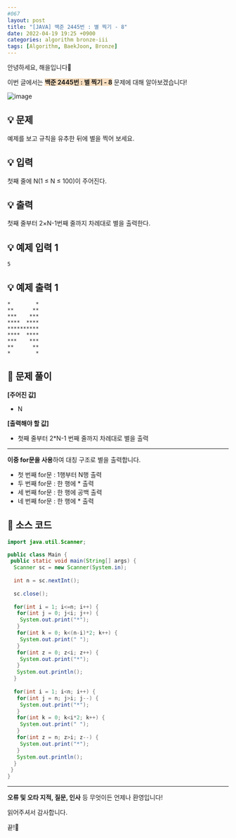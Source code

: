```yaml
---
#067
layout: post
title: "[JAVA] 백준 2445번 : 별 찍기 - 8"
date: 2022-04-19 19:25 +0900
categories: algorithm bronze-iii
tags: [Algorithm, BaekJoon, Bronze]
---
```


안녕하세요, 해을입니다🦖

이번 글에서는 <span style="background-color:#f7ddbe">**백준 2445번 : 별 찍기 - 8**</span> 문제에 대해 알아보겠습니다!

![image](https://user-images.githubusercontent.com/39720852/170873771-4669ef81-28f7-4b1c-8f49-ad114932e53a.png)

## 💡 문제

예제를 보고 규칙을 유추한 뒤에 별을 찍어 보세요.

## 💡 입력

첫째 줄에 N(1 ≤ N ≤ 100)이 주어진다.

## 💡 출력

첫째 줄부터 2×N-1번째 줄까지 차례대로 별을 출력한다.

## 💡 예제 입력 1

```
5
```

## 💡 예제 출력 1

```
*        *
**      **
***    ***
****  ****
**********
****  ****
***    ***
**      **
*        *
```

## 🚩 문제 풀이

**[주어진 값]**

* N

**[출력해야 할 값]**

* 첫째 줄부터 2*N-1 번째 줄까지 차례대로 별을 출력

---

**이중 for문을 사용**하여 대칭 구조로 별을 출력합니다.

* 첫 번째 for문 : 1행부터 N행 출력
* 두 번째 for문 : 한 행에 * 출력
* 세 번째 for문 : 한 행에 공백 출력
* 네 번째 for문 : 한 행에 * 출력

## 🚩 소스 코드

``` java
import java.util.Scanner;

public class Main {
 public static void main(String[] args) {  
  Scanner sc = new Scanner(System.in);
  
  int n = sc.nextInt();
  
  sc.close();
  
  for(int i = 1; i<=n; i++) {
   for(int j = 0; j<i; j++) {
    System.out.print("*");
   }
   for(int k = 0; k<(n-i)*2; k++) {
    System.out.print(" ");
   }
   for(int z = 0; z<i; z++) {
    System.out.print("*");
   }
   System.out.println();
  }
  
  for(int i = 1; i<n; i++) {
   for(int j = n; j>i; j--) {
    System.out.print("*");
   }
   for(int k = 0; k<i*2; k++) {
    System.out.print(" ");
   }
   for(int z = n; z>i; z--) {
    System.out.print("*");
   }
   System.out.println();
  }
 }
}
```

---

**오류 및 오타 지적, 질문, 인사** 등 무엇이든 언제나 환영입니다!

읽어주셔서 감사합니다.

끝!🦕
